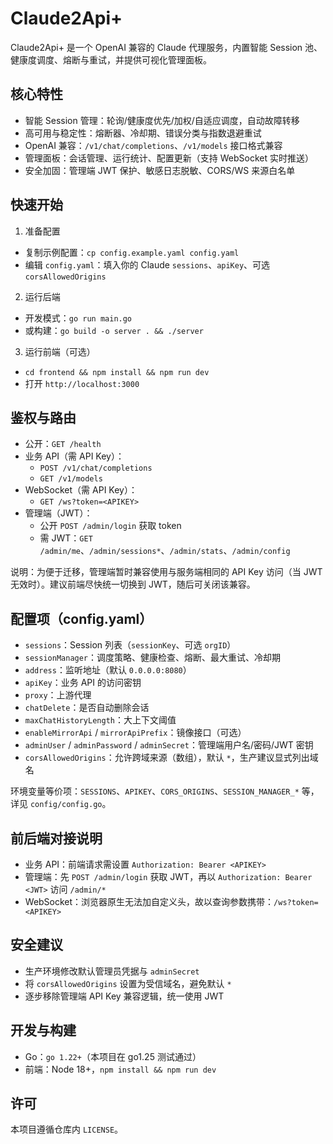 ﻿# Claude2Api+

Claude2Api+ 是一个 OpenAI 兼容的 Claude 代理服务，内置智能 Session 池、健康度调度、熔断与重试，并提供可视化管理面板。

## 核心特性

- 智能 Session 管理：轮询/健康度优先/加权/自适应调度，自动故障转移
- 高可用与稳定性：熔断器、冷却期、错误分类与指数退避重试
- OpenAI 兼容：`/v1/chat/completions`、`/v1/models` 接口格式兼容
- 管理面板：会话管理、运行统计、配置更新（支持 WebSocket 实时推送）
- 安全加固：管理端 JWT 保护、敏感日志脱敏、CORS/WS 来源白名单

## 快速开始

1) 准备配置

- 复制示例配置：`cp config.example.yaml config.yaml`
- 编辑 `config.yaml`：填入你的 Claude `sessions`、`apiKey`、可选 `corsAllowedOrigins`

2) 运行后端

- 开发模式：`go run main.go`
- 或构建：`go build -o server . && ./server`

3) 运行前端（可选）

- `cd frontend && npm install && npm run dev`
- 打开 `http://localhost:3000`

## 鉴权与路由

- 公开：`GET /health`
- 业务 API（需 API Key）：
  - `POST /v1/chat/completions`
  - `GET /v1/models`
- WebSocket（需 API Key）：
  - `GET /ws?token=<APIKEY>`
- 管理端（JWT）：
  - 公开 `POST /admin/login` 获取 token
  - 需 JWT：`GET /admin/me`、`/admin/sessions*`、`/admin/stats`、`/admin/config`

说明：为便于迁移，管理端暂时兼容使用与服务端相同的 API Key 访问（当 JWT 无效时）。建议前端尽快统一切换到 JWT，随后可关闭该兼容。

## 配置项（config.yaml）

- `sessions`：Session 列表（`sessionKey`、可选 `orgID`）
- `sessionManager`：调度策略、健康检查、熔断、最大重试、冷却期
- `address`：监听地址（默认 `0.0.0.0:8080`）
- `apiKey`：业务 API 的访问密钥
- `proxy`：上游代理
- `chatDelete`：是否自动删除会话
- `maxChatHistoryLength`：大上下文阈值
- `enableMirrorApi` / `mirrorApiPrefix`：镜像接口（可选）
- `adminUser` / `adminPassword` / `adminSecret`：管理端用户名/密码/JWT 密钥
- `corsAllowedOrigins`：允许跨域来源（数组），默认 `*`，生产建议显式列出域名

环境变量等价项：`SESSIONS`、`APIKEY`、`CORS_ORIGINS`、`SESSION_MANAGER_*` 等，详见 `config/config.go`。

## 前后端对接说明

- 业务 API：前端请求需设置 `Authorization: Bearer <APIKEY>`
- 管理端：先 `POST /admin/login` 获取 JWT，再以 `Authorization: Bearer <JWT>` 访问 `/admin/*`
- WebSocket：浏览器原生无法加自定义头，故以查询参数携带：`/ws?token=<APIKEY>`

## 安全建议

- 生产环境修改默认管理员凭据与 `adminSecret`
- 将 `corsAllowedOrigins` 设置为受信域名，避免默认 `*`
- 逐步移除管理端 API Key 兼容逻辑，统一使用 JWT

## 开发与构建

- Go：`go 1.22+`（本项目在 go1.25 测试通过）
- 前端：Node 18+，`npm install && npm run dev`

## 许可

本项目遵循仓库内 `LICENSE`。